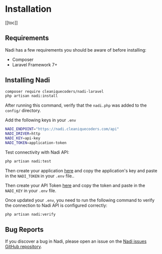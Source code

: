 # Installation

[[toc]]

## Requirements

Nadi has a few requirements you should be aware of before installing:

- Composer
- Laravel Framework 7+

## Installing Nadi

```bash
composer require cleaniquecoders/nadi-laravel
php artisan nadi:install
```

After running this command, verify that the `nadi.php` was added to the `config/` directory.

Add the following keys in your `.env`

```bash
NADI_ENDPOINT="https://nadi.cleaniquecoders.com/api"
NADI_DRIVER=http
NADI_KEY=api-key
NADI_TOKEN=application-token
```

Test connectivity with Nadi API:

```bash
php artisan nadi:test
```

Then create your application [here](https://nadi.pro/applications/create) and copy the application's key and paste in the `NADI_TOKEN` in your `.env` file..

Then create your API Token [here](https://nadi.pro/user/api-tokens) and copy the token and paste in the `NADI_KEY` in your `.env` file.

Once updated your `.env`, you need to run the following command to verify the connection to Nadi API is configured correctly:

```bash
php artisan nadi:verify
```

## Bug Reports

If you discover a bug in Nadi, please open an issue on the [Nadi issues GitHub repository](https://github.com/cleaniquecoders/nadi-issues).
